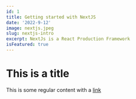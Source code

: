```yaml
---
id: 1
title: Getting started with NextJS
date: '2022-9-12'
image: nextjs.jpeg
slug: nextjs-intro
excerpt: NextJs is a React Production Framework
isFeatured: true
---
```


# This is a title

This is some regular content with a [link](https://google.com)

